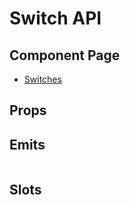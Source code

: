 # Switch API

## Component Page
- [Switches](../components/switches)

## Props
<Table name="switch" field="props" />

## Emits
<Table name="switch" field="emits" />

## Slots
<Table name="switch" field="slots" />
